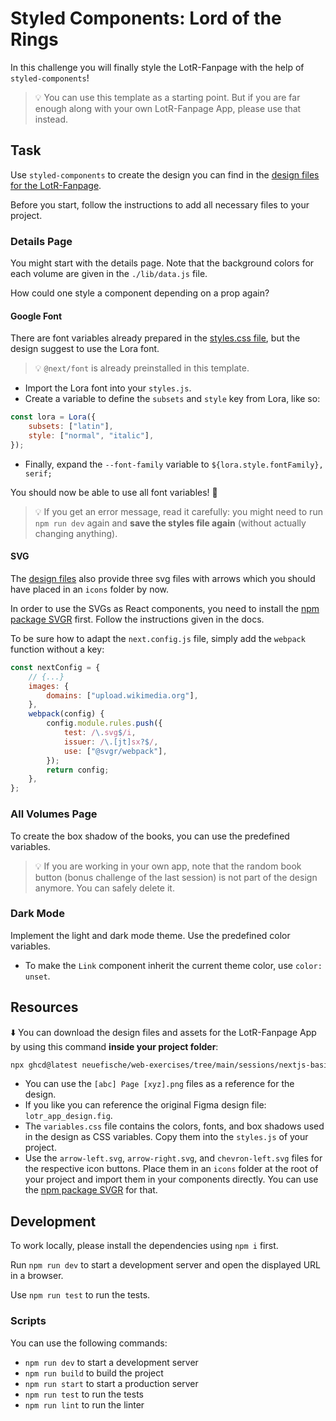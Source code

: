 # Styled Components: Lord of the Rings

In this challenge you will finally style the LotR-Fanpage with the help of `styled-components`!

> 💡 You can use this template as a starting point. But if you are far enough along with your own LotR-Fanpage App, please use that instead.

## Task

Use `styled-components` to create the design you can find in the [design files for the LotR-Fanpage](./README.md#resources).

Before you start, follow the instructions to add all necessary files to your project.

### Details Page

You might start with the details page. Note that the background colors for each volume are given in the `./lib/data.js` file.

How could one style a component depending on a prop again?

#### Google Font

There are font variables already prepared in the [styles.css file](./README.md#resources), but the design suggest to use the Lora font.

> 💡 `@next/font` is already preinstalled in this template.

-   Import the Lora font into your `styles.js`.
-   Create a variable to define the `subsets` and `style` key from Lora, like so:

```js
const lora = Lora({
	subsets: ["latin"],
	style: ["normal", "italic"],
});
```

-   Finally, expand the `--font-family` variable to `${lora.style.fontFamily}, serif;`

You should now be able to use all font variables! 🎉

> 💡 If you get an error message, read it carefully: you might need to run `npm run dev` again and **save the styles file again** (without actually changing anything).

#### SVG

The [design files](./README.md#resources) also provide three svg files with arrows which you should have placed in an `icons` folder by now.

In order to use the SVGs as React components, you need to install the [npm package SVGR](https://react-svgr.com/docs/next/) first. Follow the instructions given in the docs.

To be sure how to adapt the `next.config.js` file, simply add the `webpack` function without a key:

```js
const nextConfig = {
	// {...}
	images: {
		domains: ["upload.wikimedia.org"],
	},
	webpack(config) {
		config.module.rules.push({
			test: /\.svg$/i,
			issuer: /\.[jt]sx?$/,
			use: ["@svgr/webpack"],
		});
		return config;
	},
};
```

### All Volumes Page

To create the box shadow of the books, you can use the predefined variables.

> 💡 If you are working in your own app, note that the random book button (bonus challenge of the last session) is not part of the design anymore. You can safely delete it.

### Dark Mode

Implement the light and dark mode theme. Use the predefined color variables.

-   To make the `Link` component inherit the current theme color, use `color: unset`.

## Resources

⬇️ You can download the design files and assets for the LotR-Fanpage App by using this command **inside your project folder**:

```bash
npx ghcd@latest neuefische/web-exercises/tree/main/sessions/nextjs-basics-and-routing/lotr-app/design-resources design-resources
```

-   You can use the `[abc] Page [xyz].png` files as a reference for the design.
-   If you like you can reference the original Figma design file: `lotr_app_design.fig`.
-   The `variables.css` file contains the colors, fonts, and box shadows used in the design as CSS variables. Copy them into the `styles.js` of your project.
-   Use the `arrow-left.svg`, `arrow-right.svg`, and `chevron-left.svg` files for the respective icon buttons. Place them in an `icons` folder at the root of your project and import them in your components directly. You can use the [npm package SVGR](https://react-svgr.com/docs/next/) for that.

## Development

To work locally, please install the dependencies using `npm i` first.

Run `npm run dev` to start a development server and open the displayed URL in a browser.

Use `npm run test` to run the tests.

### Scripts

You can use the following commands:

-   `npm run dev` to start a development server
-   `npm run build` to build the project
-   `npm run start` to start a production server
-   `npm run test` to run the tests
-   `npm run lint` to run the linter
